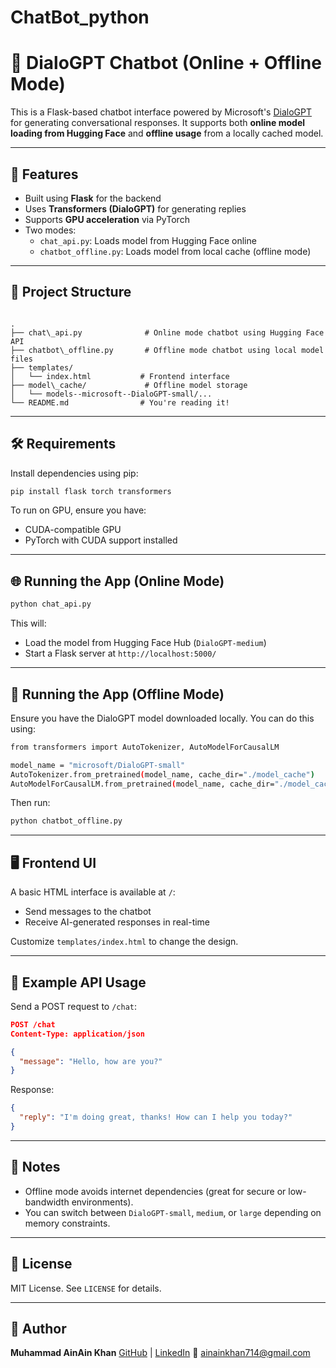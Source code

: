 # ChatBot_python
# 🧠 DialoGPT Chatbot (Online + Offline Mode)

This is a Flask-based chatbot interface powered by Microsoft's [DialoGPT](https://huggingface.co/microsoft/DialoGPT-medium) for generating conversational responses. It supports both **online model loading from Hugging Face** and **offline usage** from a locally cached model.

---

## 🚀 Features

- Built using **Flask** for the backend
- Uses **Transformers (DialoGPT)** for generating replies
- Supports **GPU acceleration** via PyTorch
- Two modes:
  - `chat_api.py`: Loads model from Hugging Face online
  - `chatbot_offline.py`: Loads model from local cache (offline mode)

---

## 📂 Project Structure

```

.
├── chat\_api.py              # Online mode chatbot using Hugging Face API
├── chatbot\_offline.py       # Offline mode chatbot using local model files
├── templates/
│   └── index.html           # Frontend interface
├── model\_cache/             # Offline model storage
│   └── models--microsoft--DialoGPT-small/...
└── README.md                # You're reading it!

````

---

## 🛠️ Requirements

Install dependencies using pip:

```bash
pip install flask torch transformers
````

To run on GPU, ensure you have:

* CUDA-compatible GPU
* PyTorch with CUDA support installed

---

## 🌐 Running the App (Online Mode)

```bash
python chat_api.py
```

This will:

* Load the model from Hugging Face Hub (`DialoGPT-medium`)
* Start a Flask server at `http://localhost:5000/`

---

## 📴 Running the App (Offline Mode)

Ensure you have the DialoGPT model downloaded locally. You can do this using:

```bash
from transformers import AutoTokenizer, AutoModelForCausalLM

model_name = "microsoft/DialoGPT-small"
AutoTokenizer.from_pretrained(model_name, cache_dir="./model_cache")
AutoModelForCausalLM.from_pretrained(model_name, cache_dir="./model_cache")
```

Then run:

```bash
python chatbot_offline.py
```

---

## 🖥️ Frontend UI

A basic HTML interface is available at `/`:

* Send messages to the chatbot
* Receive AI-generated responses in real-time

Customize `templates/index.html` to change the design.

---

## 🤖 Example API Usage

Send a POST request to `/chat`:

```json
POST /chat
Content-Type: application/json

{
  "message": "Hello, how are you?"
}
```

Response:

```json
{
  "reply": "I'm doing great, thanks! How can I help you today?"
}
```

---

## 📌 Notes

* Offline mode avoids internet dependencies (great for secure or low-bandwidth environments).
* You can switch between `DialoGPT-small`, `medium`, or `large` depending on memory constraints.

---

## 📃 License

MIT License. See `LICENSE` for details.

---

## 🙌 Author

**Muhammad AinAin Khan**
[GitHub](https://github.com/ainain01) | [LinkedIn](https://linkedin.com/in/mainain)
📧 [ainainkhan714@gmail.com](mailto:ainainkhan714@gmail.com)

```
